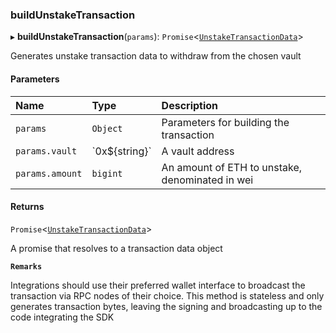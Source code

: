 ### buildUnstakeTransaction

▸ **buildUnstakeTransaction**(`params`): `Promise`\<[`UnstakeTransactionData`](../../../interfaces/UnstakeTransactionData.md)\>

Generates unstake transaction data to withdraw from the chosen vault

#### Parameters

| Name | Type | Description |
| :------ | :------ | :------ |
| `params` | `Object` | Parameters for building the transaction |
| `params.vault` | \`0x$\{string}\` | A vault address |
| `params.amount` | `bigint` | An amount of ETH to unstake, denominated in wei |

#### Returns

`Promise`\<[`UnstakeTransactionData`](../../../interfaces/UnstakeTransactionData.md)\>

A promise that resolves to a transaction data object

**`Remarks`**

Integrations should use their preferred wallet interface to broadcast the transaction via RPC nodes of
their choice. This method is stateless and only generates transaction bytes, leaving the signing and broadcasting up to
the code integrating the SDK